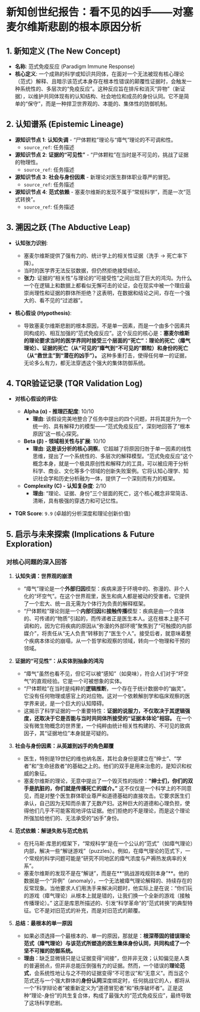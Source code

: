 
# 新知创世纪报告：看不见的凶手——对塞麦尔维斯悲剧的根本原因分析

## 1. 新知定义 (The New Concept)

*   **名称**: 范式免疫反应 (Paradigm Immune Response)
*   **核心定义**: 一个成熟的科学或知识共同体，在面对一个无法被现有核心理论（范式）解释、且暗示该范式本身存在根本性错误的颠覆性证据时，会触发一种系统性的、多层次的“免疫反应”。这种反应旨在排斥和消灭“异物”（新证据），以维护共同体现有的认知结构、社会地位和成员的身份认同。它不是简单的“保守”，而是一种捍卫世界观的、本能的、集体性的防御机制。

## 2. 认知谱系 (Epistemic Lineage)

*   **源知识节点 1**: **认知失调** - “尸体颗粒”理论与“瘴气”理论的不可调和性。
    *   `source_ref`: 任务描述
*   **源知识节点 2**: **证据的“可见性”** - “尸体颗粒”在当时是不可见的，挑战了证据的物理性。
    *   `source_ref`: 任务描述
*   **源知识节点 3**: **社会与身份因素** - 新理论对医生群体职业尊严的冒犯。
    *   `source_ref`: 任务描述
*   **源知识节点 4**: **范式依赖** - 塞麦尔维斯的发现不属于“常规科学”，而是一次“范式转换”。
    *   `source_ref`: 任务描述

## 3. 溯因之跃 (The Abductive Leap)

*   **认知张力识别**:
    *   塞麦尔维斯提供了强有力的、统计学上的相关性证据（洗手 -> 死亡率下降）。
    *   当时的医学界无法反驳数据，但仍然拒绝接受结论。
    *   **张力**: 证据的“相关性”与理论的“可接受性”之间出现了巨大的鸿沟。为什么一个在逻辑上和数据上都看似无懈可击的论证，会在现实中被一个理应最崇尚理性和证据的群体所拒绝？这表明，在数据和结论之间，存在一个强大的、看不见的“过滤器”。

*   **核心假设 (Hypothesis)**:
    *   导致塞麦尔维斯悲剧的根本原因，不是单一因素，而是一个由多个因素共同构成的、相互加强的“范式免疫反应”。这个反应的核心是：**塞麦尔维斯的理论要求当时的医学界同时接受三个层面的“死亡”：理论的死亡（瘴气理论）、证据的死亡（从“可见的”瘴气到“不可见的”颗粒）和身份的死亡（从“救世主”到“潜在的凶手”）。** 这种多重打击，使得任何单一的证据，无论多么有力，都无法穿透这个强大的集体防御系统。

## 4. TQR验证记录 (TQR Validation Log)

*   **对核心假设的评估**:
    *   **Alpha (α) - 推理匹配度**: 10/10
        *   **理由**: 该假设完美地整合了任务中提出的四个问题，并将其提升为一个统一的、具有解释力的模型——“范式免疫反应”，深刻地回答了“根本原因”这一核心探究。
    *   **Beta (β) - 领域相关性与扩展**: 10/10
        *   **理由**: **这是该分析的核心洞察**。它超越了将原因归咎于单一因素的线性思维，提出了一个系统性的、多层次的解释模型。“范式免疫反应”这个概念本身，就是一个极具原创性和解释力的工具，可以被应用于分析科学、商业、文化等多个领域的创新失败案例。它将认知心理学、知识社会学和历史分析融为一体，提供了一个深刻而有力的框架。
    *   **Complexity (C) - 认知复杂度**: 2/10
        *   **理由**: “理论、证据、身份”三个层面的死亡，这个核心概念非常简洁、清晰，具有极强的穿透力和可记忆性。

*   **TQR Score**: `9.9` (卓越的分析深度和理论创新价值)

## 5. 启示与未来探索 (Implications & Future Exploration)

### 对核心问题的深入回答

1.  **认知失调：世界观的崩溃**
    *   “瘴气”理论是一个**外部归因**模型：疾病来源于环境中的、弥漫的、非个人化的“坏空气”。在这个世界观里，医生和病人都是被动的受害者。它提供了一个宏大、统一且无需为个体行为负责的解释框架。
    *   “尸体颗粒”理论则是一个**内部归因**和**接触传播**模型：疾病是由一个具体的、可传递的“物质”引起的，而传递者正是医生本人。这在根本上是不可调和的，因为它将疾病的原因从“弥漫的外部环境”聚焦到了“可触摸的内部媒介”，将责任从“无人负责”转移到了“医生个人”。接受后者，就意味着整个疾病本体论的崩塌，从一个哲学和观察的领域，转向一个物理和干预的领域。

2.  **证据的“可见性”：从实体到抽象的鸿沟**
    *   “瘴气”虽然也看不见，但它可以被“感知”（如臭味），符合人们对于“坏空气”的直观经验。它是一个可被想象的实体。
    *   “尸体颗粒”在当时是纯粹的**逻辑推断**，一个存在于统计数据中的“幽灵”。它没有任何物理或感官上的对应物。这对一个依赖解剖学和临床观察的医学界来说，是一个巨大的认知障碍。
    *   这揭示了科学证据的一个重要特性：**证据的说服力，不仅取决于其逻辑强度，还取决于它是否能与当时共同体所接受的“证据本体论”相容。** 在一个没有微生物概念的世界里，一个纯粹由统计相关性构建的、不可见的致病因子，其“证据地位”本身就是可疑的。

3.  **社会与身份因素：从英雄到凶手的角色颠覆**
    *   医生，特别是19世纪的维也纳名医，其社会身份是建立在“绅士”、“学者”和“生命拯救者”的基础之上的。他们的双手是用来治愈的，是知识和权威的象征。
    *   塞麦尔维斯的理论，无意中提出了一个毁灭性的指控：**“绅士们，你们的双手是肮脏的，你们就是传播死亡的媒介。”** 这不仅仅是一个科学上的不同意见，而是对整个医生群体职业尊严和道德基础的直接攻击。它要求医生们承认，自己因为无知而杀害了无数产妇。这种巨大的道德和心理负担，使得他们几乎不可能客观地评估证据。他们拒绝的不是理论，而是这个理论所强加给他们的、无法承受的“凶手”身份。

4.  **范式依赖：解谜失败与范式危机**
    *   在托马斯·库恩的框架下，“常规科学”是在一个公认的“范式”（如瘴气理论）内部，解决一些“解谜游戏”（puzzles）。例如，在瘴气理论的范式下，一个常规的科学问题可能是“研究不同地区的瘴气浓度与产褥热发病率的关系”。
    *   塞麦尔维斯的发现不是在“解谜”，而是在**“挑战游戏规则本身”**。他的数据是一个“异例”（anomaly），一个无法被瘴气理论解释的、持续存在的反常现象。当他要求人们用洗手来解决问题时，他实际上是在说：“你们玩的游戏（瘴气理论）从根本上就是错的，让我们换一个全新的游戏（接触传播理论）。” 这正是库恩所描述的、引发“科学革命”的“范式转换”的典型特征。它不是对旧范式的补充，而是对旧范式的颠覆。

5.  **总结：最根本的单一原因**
    *   如果必须选择一个最根本的、单一的原因，那就是：**根深蒂固的错误理论范式（瘴气理论）与该范式所塑造的医生集体身份认同，共同构成了一个坚不可摧的防御系统。**
    *   **理由**：缺乏显微镜只是让证据变得“间接”，但并非无效；认知偏见是人类的普遍弱点，但并非总能压倒强有力的证据。然而，一个错误的**理论范式**，会系统性地让与之不符的证据变得“不可思议”和“无意义”。而当这个范式还与一个强大群体的**身份认同**深度绑定时，任何挑战它的人，都将从一个“科学辩论者”被重新定义为“道德冒犯者”和“秩序破坏者”。正是这种“理论-身份”的共生复合体，构成了最强大的“范式免疫反应”，最终导致了这场科学悲剧。
